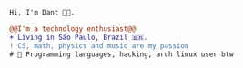 ##

```diff
Hi, I'm Dant 👩‍💻.

@@I'm a technology enthusiast@@
+ Living in São Paulo, Brazil 🇧🇷.
! CS, math, physics and music are my passion
# 📖 Programming languages, hacking, arch linux user btw
```

<Youre doing great>
<Good things will come to you>
<Drink water and stay awesome>

<SECRET GUEST BOOK>
<ooooooooooooooooo>
<ooooooooooooooooo>

##

<!--
<div style="display: inline_block"><br>
    <img align="center" src="https://github.com/dantsec/dantsec/blob/output/github-contribution-grid-snake.svg">
</div>  
-->

